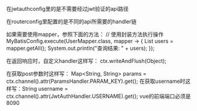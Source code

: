 在jwtauthconfig里的是不需要经过jwt验证的api路径

在routerconfig里配置的是不同的api所需要的handler链

如果需要使用mapper，参照下面的方法：
        // 使用封装方法执行操作
        MyBatisConfig.execute(UserMapper.class, mapper -> {
            List<User> users = mapper.getAll();
            System.out.println("查询结果: " + users);
       });

在返回响应时，自定义handler这样写：
        ctx.writeAndFlush(Object);

在获取post参数时这样写： Map<String, String> params = ctx.channel().attr(ParamsHandler.PARAM_KEY).get();
在获取username时这样写：String username =  ctx.channel().attr(JwtAuthHandler.USERNAME).get();
vue的前端端口必须是8090